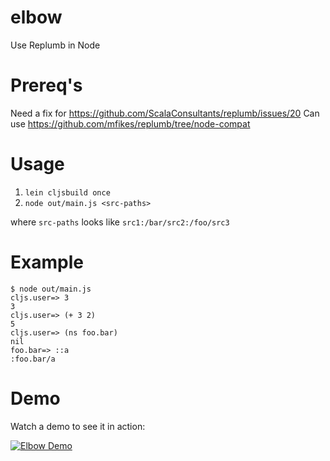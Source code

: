 # elbow
Use Replumb in Node

# Prereq's

Need a fix for https://github.com/ScalaConsultants/replumb/issues/20
Can use https://github.com/mfikes/replumb/tree/node-compat

# Usage

1. `lein cljsbuild once`
2. `node out/main.js <src-paths>`

where `src-paths` looks like `src1:/bar/src2:/foo/src3`

# Example

```
$ node out/main.js
cljs.user=> 3
3
cljs.user=> (+ 3 2)
5
cljs.user=> (ns foo.bar)
nil
foo.bar=> ::a
:foo.bar/a
```

# Demo

Watch a demo to see it in action:

[![Elbow Demo](http://img.youtube.com/vi/VwARsqTRw7s/0.jpg)](http://www.youtube.com/watch?v=VwARsqTRw7s "Replumb in Node")
